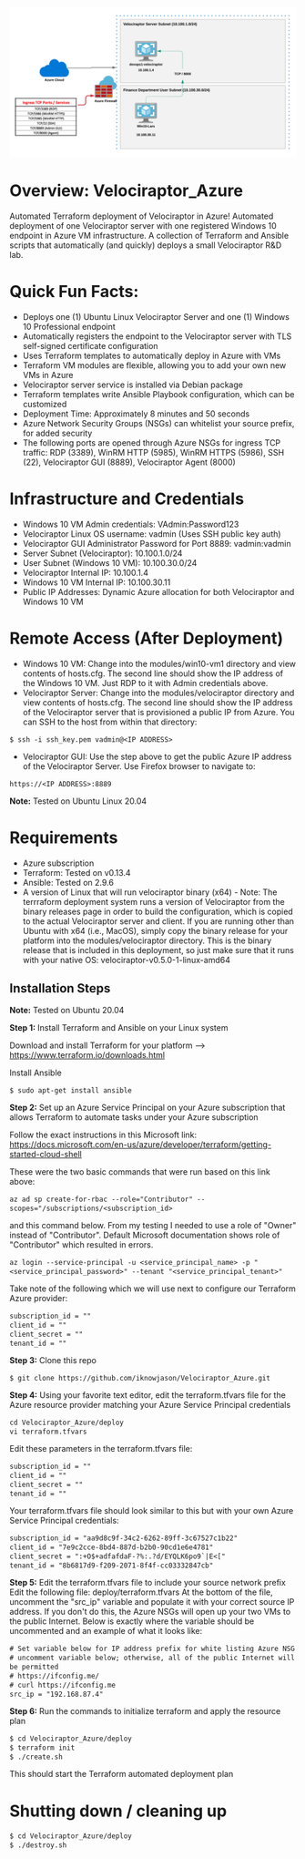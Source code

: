 ![](images/Azure_Velociraptor.png)

# Overview:  Velociraptor_Azure
Automated Terraform deployment of Velociraptor in Azure!  Automated deployment of one Velociraptor server with one registered Windows 10 endpoint in Azure VM infrastructure.  A collection of Terraform and Ansible scripts that automatically (and quickly) deploys a small Velociraptor R&D lab.

# Quick Fun Facts:
* Deploys one (1) Ubuntu Linux Velociraptor Server and one (1) Windows 10 Professional endpoint
* Automatically registers the endpoint to the Velociraptor server with TLS self-signed certificate configuration
* Uses Terraform templates to automatically deploy in Azure with VMs
* Terraform VM modules are flexible, allowing you to add your own new VMs in Azure
* Velociraptor server service is installed via Debian package
* Terraform templates write Ansible Playbook configuration, which can be customized
* Deployment Time:  Approximately 8 minutes and 50 seconds
* Azure Network Security Groups (NSGs) can whitelist your source prefix, for added security
* The following ports are opened through Azure NSGs for ingress TCP traffic:  RDP (3389), WinRM HTTP (5985), WinRM HTTPS (5986), SSH (22), Velociraptor GUI (8889), Velociraptor Agent (8000)

# Infrastructure and Credentials
* Windows 10 VM Admin credentials:  VAdmin:Password123
* Velociraptor Linux OS username:  vadmin (Uses SSH public key auth)
* Velociraptor GUI Administrator Password for Port 8889:  vadmin:vadmin
* Server Subnet (Velociraptor):  10.100.1.0/24
* User Subnet (Windows 10 VM):  10.100.30.0/24
* Velociraptor Internal IP:  10.100.1.4
* Windows 10 VM Internal IP:  10.100.30.11
* Public IP Addresses:  Dynamic Azure allocation for both Velociraptor and Windows 10 VM

# Remote Access (After Deployment)
* Windows 10 VM:  Change into the modules/win10-vm1 directory and view contents of hosts.cfg.  The second line should show the IP address of the Windows 10 VM.  Just RDP to it with Admin credentials above.
* Velociraptor Server:  Change into the modules/velociraptor directory and view contents of hosts.cfg.  The second line should show the IP address of the Velociraptor server that is provisioned a public IP from Azure.  You can SSH to the host from within that directory:
```
$ ssh -i ssh_key.pem vadmin@<IP ADDRESS>
```
* Velociraptor GUI:  Use the step above to get the public Azure IP address of the Velociraptor Server.  Use Firefox browser to navigate to:
```
https://<IP ADDRESS>:8889
```

**Note:**  Tested on Ubuntu Linux 20.04 

# Requirements
* Azure subscription
* Terraform:  Tested on v0.13.4
* Ansible:  Tested on 2.9.6
* A version of Linux that will run velociraptor binary (x64) - Note:  The terrraform deployment system runs a version of Velociraptor from the binary releases page in order to build the configuration, which is copied to the actual Velociraptor server and client.  If you are running other than Ubuntu with x64 (i.e., MacOS), simply copy the binary release for your platform into the modules/velociraptor directory.  This is the binary release that is included in this deployment, so just make sure that it runs with your native OS:  velociraptor-v0.5.0-1-linux-amd64

## Installation Steps

**Note:**  Tested on Ubuntu 20.04

**Step 1:** Install Terraform and Ansible on your Linux system

Download and install Terraform for your platform --> https://www.terraform.io/downloads.html

Install Ansible
```
$ sudo apt-get install ansible
```

**Step 2:** Set up an Azure Service Principal on your Azure subscription that allows Terraform to automate tasks under your Azure subscription

Follow the exact instructions in this Microsoft link:
https://docs.microsoft.com/en-us/azure/developer/terraform/getting-started-cloud-shell

These were the two basic commands that were run based on this link above:
```
az ad sp create-for-rbac --role="Contributor" --scopes="/subscriptions/<subscription_id>
```
and this command below.  From my testing I needed to use a role of "Owner" instead of "Contributor".  Default Microsoft documentation shows role of "Contributor" which resulted in errors.  
```
az login --service-principal -u <service_principal_name> -p "<service_principal_password>" --tenant "<service_principal_tenant>"
```
Take note of the following which we will use next to configure our Terraform Azure provider:
```
subscription_id = ""
client_id = ""
client_secret = ""
tenant_id = ""
```

**Step 3:** Clone this repo
```
$ git clone https://github.com/iknowjason/Velociraptor_Azure.git
```

**Step 4:** Using your favorite text editor, edit the terraform.tfvars file for the Azure resource provider matching your Azure Service Principal credentials

```
cd Velociraptor_Azure/deploy
vi terraform.tfvars
```

Edit these parameters in the terraform.tfvars file:
```
subscription_id = ""
client_id = ""
client_secret = ""
tenant_id = ""
```

Your terraform.tfvars file should look similar to this but with your own Azure Service Principal credentials:
```
subscription_id = "aa9d8c9f-34c2-6262-89ff-3c67527c1b22"
client_id = "7e9c2cce-8bd4-887d-b2b0-90cd1e6e4781"
client_secret = ":+O$+adfafdaF-?%:.?d/EYQLK6po9`|E<["
tenant_id = "8b6817d9-f209-2071-8f4f-cc03332847cb"
```


**Step 5:**  Edit the terraform.tfvars file to include your source network prefix
Edit the following file:  deploy/terraform.tfvars
At the bottom of the file, uncomment the "src_ip" variable and populate it with your correct source IP address.  If you don't do this, the Azure NSGs will open up your two VMs to the public Internet.  Below is exactly where the variable should be uncommented and an example of what it looks like:
```
# Set variable below for IP address prefix for white listing Azure NSG
# uncomment variable below; otherwise, all of the public Internet will be permitted
# https://ifconfig.me/
# curl https://ifconfig.me
src_ip = "192.168.87.4"
```

**Step 6:** Run the commands to initialize terraform and apply the resource plan

```
$ cd Velociraptor_Azure/deploy
$ terraform init
$ ./create.sh
```

This should start the Terraform automated deployment plan


# Shutting down / cleaning up
```
$ cd Velociraptor_Azure/deploy
$ ./destroy.sh
```
